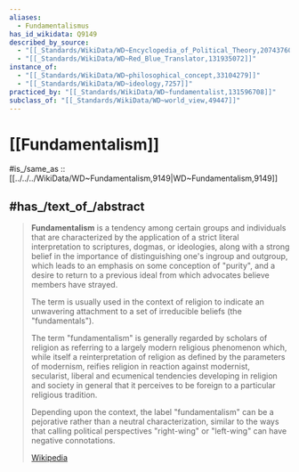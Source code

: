 ```yaml
---
aliases:
  - Fundamentalismus
has_id_wikidata: Q9149
described_by_source:
  - "[[_Standards/WikiData/WD~Encyclopedia_of_Political_Theory,20743760]]"
  - "[[_Standards/WikiData/WD~Red_Blue_Translator,131935072]]"
instance_of:
  - "[[_Standards/WikiData/WD~philosophical_concept,33104279]]"
  - "[[_Standards/WikiData/WD~ideology,7257]]"
practiced_by: "[[_Standards/WikiData/WD~fundamentalist,131596708]]"
subclass_of: "[[_Standards/WikiData/WD~world_view,49447]]"
---
```


# [[Fundamentalism]] 

#is_/same_as :: [[../../../WikiData/WD~Fundamentalism,9149|WD~Fundamentalism,9149]] 

## #has_/text_of_/abstract 

> **Fundamentalism** is a tendency among certain groups and individuals 
> that are characterized by the application of 
> a strict literal interpretation to scriptures, dogmas, or ideologies, 
> along with a strong belief in the importance of distinguishing one's ingroup and outgroup,
> which leads to an emphasis on some conception of "purity", 
> and a desire to return to a previous ideal from which advocates believe members have strayed. 
> 
> The term is usually used in the context of religion 
> to indicate an unwavering attachment to a set of irreducible beliefs (the "fundamentals").
>
> The term "fundamentalism" is generally regarded by scholars of religion 
> as referring to a largely modern religious phenomenon which, 
> while itself a reinterpretation of religion as defined by the parameters of modernism, 
> reifies religion in reaction against modernist, secularist, liberal and ecumenical tendencies 
> developing in religion and society in general 
> that it perceives to be foreign to a particular religious tradition. 
> 
> Depending upon the context, the label "fundamentalism" can be a pejorative 
> rather than a neutral characterization, similar to the ways that 
> calling political perspectives "right-wing" or "left-wing" can have negative connotations.
>
> [Wikipedia](https://en.wikipedia.org/wiki/Fundamentalism) 


